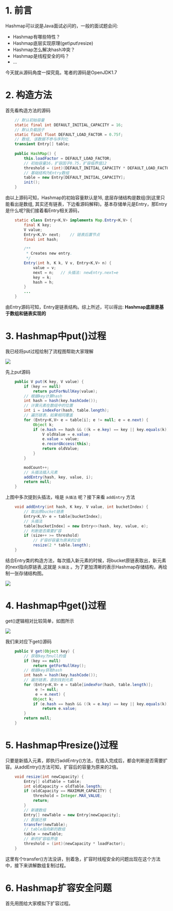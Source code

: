 # 1. 前言

Hashmap可以说是Java面试必问的，一般的面试题会问:

* Hashmap有哪些特性？
* Hashmap底层实现原理(get\put\resize)
* Hashmap怎么解决hash冲突？
* Hashmap是线程安全的吗？
* ...

今天就从源码角度一探究竟。笔者的源码是OpenJDK1.7

# 2. 构造方法

首先看构造方法的源码

```java
    // 默认初始容量
    static final int DEFAULT_INITIAL_CAPACITY = 16;
    // 默认负载因子
    static final float DEFAULT_LOAD_FACTOR = 0.75f;
    // 数组, 该数据不参与序列化
    transient Entry[] table;  
    
    public HashMap() {
        this.loadFactor = DEFAULT_LOAD_FACTOR;
        // 初始容量16，扩容因子0.75，扩容临界值12
        threshold = (int)(DEFAULT_INITIAL_CAPACITY * DEFAULT_LOAD_FACTOR);
        // 基础结构为Entry数组
        table = new Entry[DEFAULT_INITIAL_CAPACITY];
        init();
    }
```
由以上源码可知，Hashmap的初始容量默认是16, 底层存储结构是数组(到这里只能看出是数组, 其实还有链表，下边看源码解释)。基本存储单元是Entry，那Entry是什么呢?我们接着看Entry相关源码，


```java
    static class Entry<K,V> implements Map.Entry<K,V> {
        final K key;
        V value;
        Entry<K,V> next;    // 链表后置节点
        final int hash;

        /**
         * Creates new entry.
         */
        Entry(int h, K k, V v, Entry<K,V> n) {
            value = v;
            next = n;   // 头插法: newEntry.next=e
            key = k;
            hash = h;
        }
        ...
    }
```
由Entry源码可知，Entry是链表结构。综上所述，可以得出:
**Hashmap底层是基于数组和链表实现的**


# 3. Hashmap中put()过程

我已经将put过程绘制了流程图帮助大家理解

![](https://gitee.com/idea360/oss/raw/master/images/hashmap-java7-put.png)

先上put源码
```java
    public V put(K key, V value) {
        if (key == null)
            return putForNullKey(value);
        // 根据key计算hash
        int hash = hash(key.hashCode());
        // 计算元素在数组中的位置
        int i = indexFor(hash, table.length);
        // 遍历链表，如果相同覆盖
        for (Entry<K,V> e = table[i]; e != null; e = e.next) {
            Object k;
            if (e.hash == hash && ((k = e.key) == key || key.equals(k))) {
                V oldValue = e.value;
                e.value = value;
                e.recordAccess(this);
                return oldValue;
            }
        }

        modCount++;
        // 头插法插入元素
        addEntry(hash, key, value, i);
        return null;
    }
```

上图中多次提到头插法，啥是 `头插法` 呢？接下来看 `addEntry` 方法

```java
    void addEntry(int hash, K key, V value, int bucketIndex) {
        // 取出原bucket链表
        Entry<K,V> e = table[bucketIndex];
        // 头插法
        table[bucketIndex] = new Entry<>(hash, key, value, e);
        // 判断是否需要扩容
        if (size++ >= threshold)
            // 扩容好容量为原来的2倍
            resize(2 * table.length);
    }
```

结合Entry类的构造方法，每次插入新元素的时候，将bucket原链表取出，新元素的next指向原链表,这就是 `头插法` 。为了更加清晰的表示Hashmap存储结构，再绘制一张存储结构图。

![](https://gitee.com/idea360/oss/raw/master/images/hashmap-java7-data-constractor.png)

# 4. Hashmap中get()过程

get()逻辑相对比较简单，如图所示

![](https://gitee.com/idea360/oss/raw/master/images/hashmap-java7-get.png)

我们来对应下get()源码

```java
    public V get(Object key) {
        // 获取key为null的值
        if (key == null)
            return getForNullKey();
        // 根据key获取hash
        int hash = hash(key.hashCode());
        // 遍历链表，直到找到元素
        for (Entry<K,V> e = table[indexFor(hash, table.length)];
             e != null;
             e = e.next) {
            Object k;
            if (e.hash == hash && ((k = e.key) == key || key.equals(k)))
                return e.value;
        }
        return null;
    }
```

# 5. Hashmap中resize()过程

只要是新插入元素，即执行addEntry()方法，在插入完成后，都会判断是否需要扩容。从addEntry()方法可知，扩容后的容量为原来的2倍。

```java
    void resize(int newCapacity) {
        Entry[] oldTable = table;
        int oldCapacity = oldTable.length;
        if (oldCapacity == MAXIMUM_CAPACITY) {
            threshold = Integer.MAX_VALUE;
            return;
        }
        // 新建数组
        Entry[] newTable = new Entry[newCapacity];
        // 数据迁移
        transfer(newTable);
        // table指向新的数组
        table = newTable;
        // 新的扩容临界值
        threshold = (int)(newCapacity * loadFactor);
    }
```

这里有个transfer()方法没讲，别着急，扩容时线程安全的问题出现在这个方法中，接下来讲解数组复制过程。

# 6. Hashmap扩容安全问题

首先用图给大家模拟下扩容过程。





